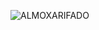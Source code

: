 ![ALMOXARIFADO](https://github.com/Nogz04/Projeto-de-Banco-de-Dados/assets/127986753/af6c59ea-8c58-416c-b05a-5765da49ffad)
